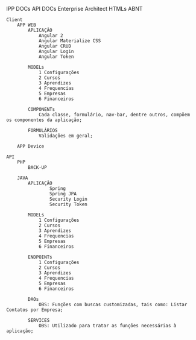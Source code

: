 IPP
	DOCs
		API DOCs
		Enterprise Architect
		HTMLs
		ABNT

	Client
		APP WEB
			APLICAÇÂO
				Angular 2 
				Angular Materialize CSS
				Angular CRUD
				Angular Login
				Angular Token

			MODELs
				1 Configurações
				2 Cursos
				3 Aprendizes
				4 Frequencias
				5 Empresas
				6 Financeiros

			COMPONENTs
				Cada classe, formulário, nav-bar, dentre outros, compõem os componentes da aplicação;

			FORMULÁRIOS
				Validações em geral;

		APP Device

	API
		PHP
			BACK-UP

		JAVA
			APLICAÇÂO
					Spring 
					Spring JPA
					Security Login
					Security Token

			MODELs
				1 Configurações
				2 Cursos
				3 Aprendizes
				4 Frequencias
				5 Empresas
				6 Financeiros

			ENDPOINTs
				1 Configurações
				2 Cursos
				3 Aprendizes
				4 Frequencias
				5 Empresas
				6 Financeiros

			DAOs
				OBS: Funções com buscas customizadas, tais como: Listar Contatos por Empresa;

			SERVICES
				OBS: Utilizado para tratar as funções necessárias à aplicação;
